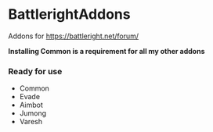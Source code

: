 # BattlerightAddons
Addons for https://battleright.net/forum/

**Installing Common is a requirement for all my other addons**

### Ready for use
- Common
- Evade
- Aimbot
- Jumong
- Varesh


